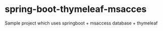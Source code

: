 # spring-boot-thymeleaf-msacces
Sample project which uses springboot + msaccess database + thymeleaf
